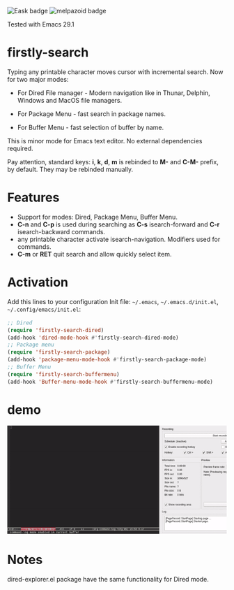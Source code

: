 ![Eask badge](https://github.com/Anoncheg1/dired-e/actions/workflows/test.yml/badge.svg?event=release)
![melpazoid badge](https://github.com/Anoncheg1/dired-e/actions/workflows/melpazoid.yml/badge.svg)

Tested with Emacs 29.1

# firstly-search

Typing any printable character moves cursor with incremental search. Now for two major modes:

- For Dired File manager - Modern navigation like in Thunar, Delphin, Windows and MacOS file managers.

- For Package Menu - fast search in package names.

- For Buffer Menu - fast selection of buffer by name.

This is minor mode for Emacs text editor. No external dependencies required.

Pay attention, standard keys: **i**, **k**, **d**, **m** is rebinded to **M-** and **C-M-** prefix, by default. They may be rebinded manually.

# Features
- Support for modes: Dired, Package Menu, Buffer Menu.
- **C-n** and **C-p** is used during searching as **C-s** isearch-forward and **C-r** isearch-backward commands.
- any printable character activate isearch-navigation. Modifiers used for commands.
- **C-m** or **RET** quit search and allow quickly select item.


# Activation
Add this lines to your configuration Init file: ```~/.emacs```, ```~/.emacs.d/init.el```, ```~/.config/emacs/init.el```:

```lisp
;; Dired
(require 'firstly-search-dired)
(add-hook 'dired-mode-hook #'firstly-search-dired-mode)
;; Package menu
(require 'firstly-search-package)
(add-hook 'package-menu-mode-hook #'firstly-search-package-mode)
;; Buffer Menu
(require 'firstly-search-buffermenu)
(add-hook 'Buffer-menu-mode-hook #'firstly-search-buffermenu-mode)

```

# demo
![Demo](https://github.com/Anoncheg1/public-share/blob/main/dired-e.gif)

# Notes

dired-explorer.el package have the same functionality for Dired mode.
